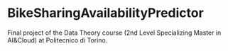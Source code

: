 # BikeSharingAvailabilityPredictor
Final project of the Data Theory course (2nd Level Specializing Master in AI&amp;Cloud) at Politecnico di Torino.
